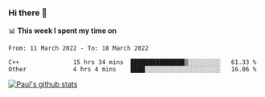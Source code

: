 ### Hi there 👋

📊 **This week I spent my time on**
<!--START_SECTION:waka-->

```text
From: 11 March 2022 - To: 18 March 2022

C++               15 hrs 34 mins  ███████████████▒░░░░░░░░░   61.33 %
Other             4 hrs 4 mins    ████░░░░░░░░░░░░░░░░░░░░░   16.06 %
```

<!--END_SECTION:waka-->


[![Paul's github stats](https://github-readme-stats.vercel.app/api?username=mickeyouyou&theme=dracula&show_icons=true)](https://github.com/anuraghazra/github-readme-stats)
